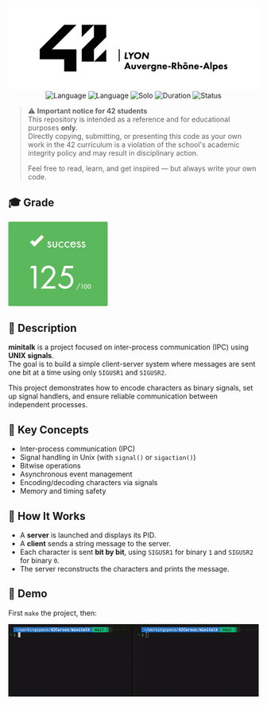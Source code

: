 <div align="center">

![Banner](assets/banner.png)  
![Language](https://img.shields.io/badge/C-00599C?logo=c&logoColor=white)
![Language](https://img.shields.io/badge/UNIX%20Signal-809CC9?logo=sonarqubeserver&logoColor=white)
![Solo](https://img.shields.io/badge/Group-Alone-gainsboro)
![Duration](https://img.shields.io/badge/Estimated%20Hours-50h-A65B23)
![Status](https://img.shields.io/badge/Status-Completed-brightgreen)

</div>

> ⚠️ **Important notice for 42 students**  
> This repository is intended as a reference and for educational purposes **only**.  
> Directly copying, submitting, or presenting this code as your own work in the 42 curriculum is a violation of the school's academic integrity policy and may result in disciplinary action.  
>  
> Feel free to read, learn, and get inspired — but always write your own code.

## 🎓 Grade
![Grade](assets/grade.png)

## 📘 Description

**minitalk** is a project focused on inter-process communication (IPC) using **UNIX signals**.  
The goal is to build a simple client-server system where messages are sent one bit at a time using only `SIGUSR1` and `SIGUSR2`.

This project demonstrates how to encode characters as binary signals, set up signal handlers, and ensure reliable communication between independent processes.

## 🧠 Key Concepts

- Inter-process communication (IPC)
- Signal handling in Unix (with `signal()` or `sigaction()`)
- Bitwise operations
- Asynchronous event management
- Encoding/decoding characters via signals
- Memory and timing safety

## 🔧 How It Works

- A **server** is launched and displays its PID.
- A **client** sends a string message to the server.
- Each character is sent **bit by bit**, using `SIGUSR1` for binary `1` and `SIGUSR2` for binary `0`.
- The server reconstructs the characters and prints the message.

## 🎥 Demo

First `make` the project, then:

![Demo](assets/demo.gif)
